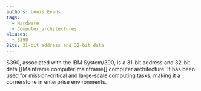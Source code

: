 ```yaml
---
authors: Lewis Evans
tags:
  - Hardware
  - Computer_architectures
aliases:
  - S390
Bits: 31-bit address and 32-bit data
---
```

S390, associated with the IBM System/390, is a 31-bit address and 32-bit data [[Mainframe computer|mainframe]] computer architecture. It has been used for mission-critical and large-scale computing tasks, making it a cornerstone in enterprise environments.
